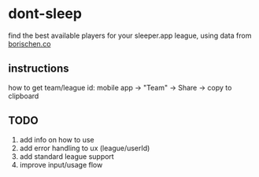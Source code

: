 # dont-sleep

find the best available players for your sleeper.app league, using data from [borischen.co](https://www.borischen.co)

## instructions

how to get team/league id:
mobile app -> "Team" -> Share -> copy to clipboard

## TODO

1. add info on how to use
2. add error handling to ux (league/userId)
3. add standard league support
4. improve input/usage flow
